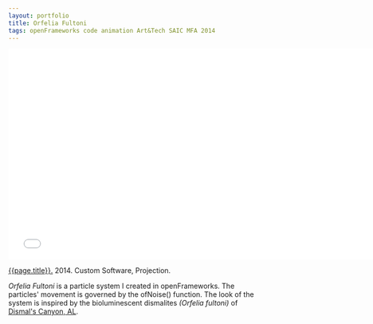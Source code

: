 ```yaml
---
layout: portfolio
title: Orfelia Fultoni
tags: openFrameworks code animation Art&Tech SAIC MFA 2014
---
```


<iframe src="//player.vimeo.com/video/99901991?title=0&amp;byline=0&amp;portrait=0" width="750" height="422" frameborder="0" webkitallowfullscreen mozallowfullscreen allowfullscreen></iframe>

[{{page.title}}.](http://vimeo.com/99901991)  2014.  Custom Software, Projection.

*Orfelia Fultoni* is a particle system I created in openFrameworks. The particles' movement is governed by the ofNoise() function. The look of the system is inspired by the bioluminescent dismalites *(Orfelia fultoni)* of [Dismal's Canyon, AL](http://www.dismalscanyon.com/dismalites/index.html).
